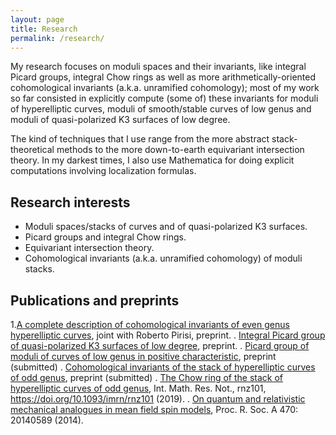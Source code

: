 ```yaml
---
layout: page
title: Research
permalink: /research/
---
```


My research focuses on moduli spaces and their invariants, like integral Picard groups, integral Chow rings as well as more arithmetically-oriented cohomological invariants (a.k.a. unramified cohomology); most of my work so far consisted in explicitly compute (some of) these invariants for moduli of hyperelliptic curves, moduli of smooth/stable curves of low genus and moduli of quasi-polarized K3 surfaces of low degree.

The kind of techniques that I use range from the more abstract stack-theoretical methods to the more down-to-earth equivariant intersection theory. In my darkest times, I also use Mathematica for doing explicit computations involving localization formulas.

## Research interests

- Moduli spaces/stacks of curves and of quasi-polarized K3 surfaces.
- Picard groups and integral Chow rings.
- Equivariant intersection theory.
- Cohomological invariants (a.k.a. unramified cohomology) of moduli stacks.

## Publications and preprints

1.[A complete description of cohomological invariants of even genus hyperelliptic curves](https://arxiv.org/abs/1911.04005), joint with Roberto Pirisi, preprint.
. [Integral Picard group of quasi-polarized K3 surfaces of low degree](https://arxiv.org/abs/1910.08758), preprint.
. [Picard group of moduli of curves of low genus in positive characteristic](https://arxiv.org/abs/1812.01913), preprint (submitted)
. [Cohomological invariants of the stack of hyperelliptic curves of odd genus](https://arxiv.org/abs/1804.02216), preprint (submitted)
. [The Chow ring of the stack of hyperelliptic curves of odd genus](https://arxiv.org/abs/1802.04519), Int. Math. Res. Not., rnz101, https://doi.org/10.1093/imrn/rnz101 (2019).
. [On quantum and relativistic mechanical analogues in mean field spin models](https://arxiv.org/abs/1407.5009), Proc. R. Soc. A 470: 20140589 (2014).
